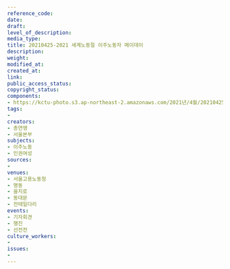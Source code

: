 ```yaml
---
reference_code: 
date: 
draft: 
level_of_description: 
media_type: 
title: 20210425-2021 세계노동절 이주노동자 메이데이
description: 
weight: 
modified_at: 
created_at: 
link: 
public_access_status: 
copyright_status: 
components:
- https://kctu-photo.s3.ap-northeast-2.amazonaws.com/2021년/4월/20210425-2021+세계노동절+이주노동자+메이데이/_5D47950.jpg
tags:
- 
creators:
- 총연맹
- 서울본부
subjects:
- 이주노동
- 인권여성
sources:
- 
venues:
- 서울고용노동청
- 명동
- 을지로
- 동대문
- 전태일다리
events:
- 기자회견
- 행진
- 선전전
culture_workers:
- 
issues:
- 
---
```

